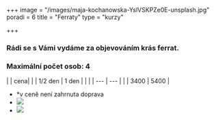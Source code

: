 +++
image = "/images/maja-kochanowska-YslVSKPZe0E-unsplash.jpg"
poradi = 6
title = "Ferraty"
type = "kurzy"

+++
### Rádi se s Vámi vydáme za objevováním krás ferrat.

### Maximální počet osob: 4

|  | cena|
|  | 1/2 den | 1 den | |
|  | --- | --- |
|  | 3400 | 5400 |


* *v ceně není zahrnuta doprava
* ![](/images/klaus-huber-2KpJ7EpccGQ-unsplash.jpg)
* ![](/images/maja-kochanowska-EiJQdDI_t_Y-unsplash.jpg)